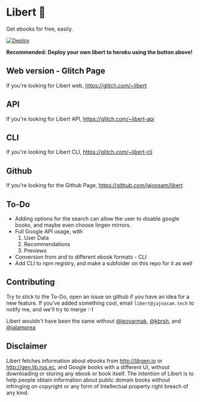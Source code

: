 # Libert 📖
Get ebooks for free, easily.

[![Deploy](https://www.herokucdn.com/deploy/button.svg)](https://heroku.com/deploy)


**Recommended: Deploy your own libert to heroku using the button above!**

</li>
</ul>

## Web version - Glitch Page
If you're looking for Libert web, https://glitch.com/~libert

## API
If you're looking for Libert API, https://glitch.com/~libert-api

## CLI
If you're looking for Libert CLI, https://glitch.com/~libert-cli

## Github
If you're looking for the Github Page, https://github.com/jajoosam/libert

## To-Do
- Adding options for the search can allow the user to disable google books, and maybe even choose lingen mirrors.
- Full Google API usage, with
  1. User Data
  2. Recommendations
  3. Previews
- Conversion from and to different ebook formats - CLI
- Add CLI to npm registry, and make a subfolder on this repo for it as well



## Contributing

Try to stick to the To-Do, open an issue on github if you have an idea for a new feature. If you've added something cool, email `libert@jajoosam.tech` to notify me, and we'll try to merge :-)

Libert wouldn't have been the same without [@leovarmak](http://twitter.com/leovarmak), [@kbrsh](http://kabir.ml), and [@jalamprea](https://github.com/jalamprea)

## Disclaimer

Libert fetches information about ebooks from http://libgen.io or http://gen.lib.rus.ec, and Google books with a different UI, without downloading or storing any ebook or book itself. The intention of Libert is to help people obtain information about public domain books without infringing on copyright or any form of Intellectual property right breach of any kind.
